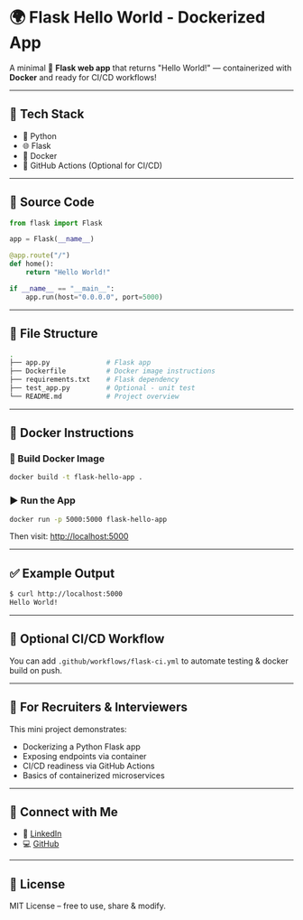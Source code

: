 # 🌍 Flask Hello World - Dockerized App

A minimal 🧪 **Flask web app** that returns "Hello World!" — containerized with **Docker** and ready for CI/CD workflows!

---

## 🚀 Tech Stack

- 🐍 Python
- 🌐 Flask
- 🐳 Docker
- 🤖 GitHub Actions (Optional for CI/CD)

---

## 📝 Source Code

```python
from flask import Flask

app = Flask(__name__)

@app.route("/")
def home():
    return "Hello World!"

if __name__ == "__main__":
    app.run(host="0.0.0.0", port=5000)
```

---

## 📁 File Structure

```bash
.
├── app.py              # Flask app
├── Dockerfile          # Docker image instructions
├── requirements.txt    # Flask dependency
├── test_app.py         # Optional - unit test
└── README.md           # Project overview
```

---

## 🐳 Docker Instructions

### 🔧 Build Docker Image

```bash
docker build -t flask-hello-app .
```

### ▶️ Run the App

```bash
docker run -p 5000:5000 flask-hello-app
```

Then visit: [http://localhost:5000](http://localhost:5000)

---

## ✅ Example Output

```bash
$ curl http://localhost:5000
Hello World!
```

---

## 🔁 Optional CI/CD Workflow

You can add `.github/workflows/flask-ci.yml` to automate testing & docker build on push.

---

## 💼 For Recruiters & Interviewers

This mini project demonstrates:

- Dockerizing a Python Flask app
- Exposing endpoints via container
- CI/CD readiness via GitHub Actions
- Basics of containerized microservices

---

## 🤝 Connect with Me

- 🔗 [LinkedIn](https://www.linkedin.com/in/aparna-k-628005167/)
- 💻 [GitHub](https://github.com/Aparna-k246)

---

## 📝 License

MIT License – free to use, share & modify.
